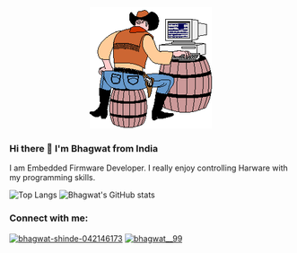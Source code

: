 <p align="center">
  <img src="https://github.com/bhagwat-99/bhagwat-99/blob/main/giphy.gif" alt="animated" />
</p>

### Hi there 👋 I'm Bhagwat from India

I am Embedded Firmware Developer. I really enjoy controlling Harware with my programming skills.


![Top Langs](https://github-readme-stats.vercel.app/api/top-langs/?username=bhagwat-99&theme=tokyonight&show_icons=true&locale=en)
![Bhagwat's GitHub stats](https://github-readme-stats.vercel.app/api?username=bhagwat-99&show_icons=true&theme=tokyonight)


<h3 align="left">Connect with me:</h3>
<p align="left">
<a href="https://linkedin.com/in/bhagwat-shinde-042146173" target="blank"><img align="center" src="https://raw.githubusercontent.com/rahuldkjain/github-profile-readme-generator/master/src/images/icons/Social/linked-in-alt.svg" alt="bhagwat-shinde-042146173" height="30" width="40" /></a>
<a href="https://instagram.com/bhagwat__99" target="blank"><img align="center" src="https://raw.githubusercontent.com/rahuldkjain/github-profile-readme-generator/master/src/images/icons/Social/instagram.svg" alt="bhagwat__99" height="30" width="40" /></a>
</p>

